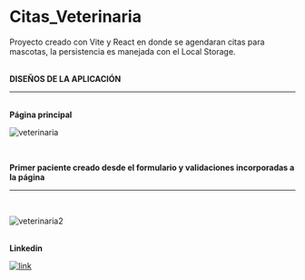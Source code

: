 # Citas_Veterinaria
Proyecto creado con Vite y React en donde se agendaran citas para mascotas, la persistencia es manejada con el Local Storage.

<br>
<b> DISEÑOS DE LA APLICACIÓN</b>

<hr>

<br>
<b> Página principal</b>


![veterinaria](https://github.com/OrlayMolina/Citas_Veterinaria/assets/111409267/8e0b9510-3060-4d3e-ba6b-b76fcd9d1505)

<br>

<b> Primer paciente creado desde el formulario y validaciones incorporadas a la página</b>
<hr>

<br>

![veterinaria2](https://github.com/OrlayMolina/Citas_Veterinaria/assets/111409267/f715fd73-2844-4bc8-86f7-752fac411e3a)

<br>
<b>Linkedin</b>

<a href="https://www.linkedin.com/in/orlay-andres-molina-gomez-71b470241/" target="_blank">
  

![link](https://github.com/OrlayMolina/ECommerce/assets/111409267/24cda52b-f959-40f5-b823-f26306d42086)


</a>

